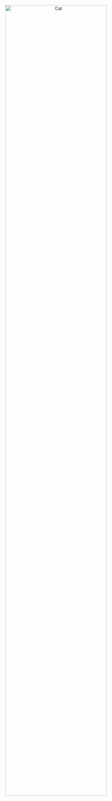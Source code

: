 <p align="center">
    <img width="80%" alt="Cat" src="https://github.com/user-attachments/assets/ae8f50d1-14eb-45ee-a786-3098f916ac74">
</p>